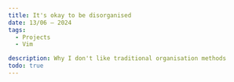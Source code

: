 ```yaml
---
title: It's okay to be disorganised
date: 13/06 — 2024
tags:
  - Projects
  - Vim

description: Why I don't like traditional organisation methods
todo: true
---
```

